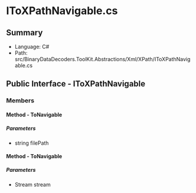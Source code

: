 ﻿# IToXPathNavigable.cs

## Summary

* Language: C#
* Path: src/BinaryDataDecoders.ToolKit.Abstractions/Xml/XPath/IToXPathNavigable.cs

## Public Interface - IToXPathNavigable

### Members

#### Method - ToNavigable

#####  Parameters

 - string filePath 

#### Method - ToNavigable

#####  Parameters

 - Stream stream 

